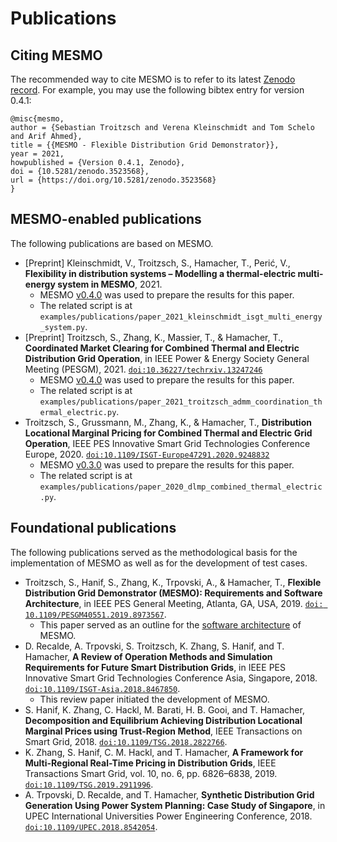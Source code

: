 # Publications

## Citing MESMO

The recommended way to cite MESMO is to refer to its latest [Zenodo record](https://doi.org/10.5281/zenodo.3523568). For example, you may use the following bibtex entry for version 0.4.1:

```
@misc{mesmo,
author = {Sebastian Troitzsch and Verena Kleinschmidt and Tom Schelo and Arif Ahmed},
title = {{MESMO - Flexible Distribution Grid Demonstrator}},
year = 2021,
howpublished = {Version 0.4.1, Zenodo},
doi = {10.5281/zenodo.3523568},
url = {https://doi.org/10.5281/zenodo.3523568}
}
```

## MESMO-enabled publications

The following publications are based on MESMO.

- [Preprint] Kleinschmidt, V., Troitzsch, S., Hamacher, T., Perić, V., **Flexibility in distribution systems – Modelling a thermal-electric multi-energy system in MESMO**, 2021.
  - MESMO [v0.4.0](https://github.com/mesmo-dev/mesmo/releases/tag/v0.4.0) was used to prepare the results for this paper.
  - The related script is at `examples/publications/paper_2021_kleinschmidt_isgt_multi_energy_system.py`.
- [Preprint] Troitzsch, S., Zhang, K., Massier, T., & Hamacher, T., **Coordinated Market Clearing for Combined Thermal and Electric Distribution Grid Operation**, in IEEE Power & Energy Society General Meeting (PESGM), 2021. [`doi:10.36227/techrxiv.13247246`](https://doi.org/10.36227/techrxiv.13247246)
    - MESMO [v0.4.0](https://github.com/mesmo-dev/mesmo/releases/tag/v0.4.0) was used to prepare the results for this paper.
    - The related script is at `examples/publications/paper_2021_troitzsch_admm_coordination_thermal_electric.py`.
- Troitzsch, S., Grussmann, M., Zhang, K., & Hamacher, T., **Distribution Locational Marginal Pricing for Combined Thermal and Electric Grid Operation**, IEEE PES Innovative Smart Grid Technologies Conference Europe, 2020. [`doi:10.1109/ISGT-Europe47291.2020.9248832`](https://doi.org/10.1109/ISGT-Europe47291.2020.9248832)
    - MESMO [v0.3.0](https://github.com/mesmo-dev/mesmo/releases/tag/v0.3.0) was used to prepare the results for this paper.
    - The related script is at `examples/publications/paper_2020_dlmp_combined_thermal_electric.py`.

## Foundational publications

The following publications served as the methodological basis for the implementation of MESMO as well as for the development of test cases.

- Troitzsch, S., Hanif, S., Zhang, K., Trpovski, A., & Hamacher, T., **Flexible Distribution Grid Demonstrator (MESMO): Requirements and Software Architecture**, in IEEE PES General Meeting, Atlanta, GA, USA, 2019. [`doi: 10.1109/PESGM40551.2019.8973567`](https://doi.org/10.1109/PESGM40551.2019.8973567).
    - This paper served as an outline for the [software architecture](software_architecture.md) of MESMO.
- D. Recalde, A. Trpovski, S. Troitzsch, K. Zhang, S. Hanif, and T. Hamacher, **A Review of Operation Methods and Simulation Requirements for Future Smart Distribution Grids**, in IEEE PES Innovative Smart Grid Technologies Conference Asia, Singapore, 2018. [`doi:10.1109/ISGT-Asia.2018.8467850`](https://doi.org/10.1109/ISGT-Asia.2018.8467850).
    - This review paper initiated the development of MESMO.
- S. Hanif, K. Zhang, C. Hackl, M. Barati, H. B. Gooi, and T. Hamacher, **Decomposition and Equilibrium Achieving Distribution Locational Marginal Prices using Trust-Region Method**, IEEE Transactions on Smart Grid, 2018. [`doi:10.1109/TSG.2018.2822766`](https://doi.org/10.1109/TSG.2018.2822766).
- K. Zhang, S. Hanif, C. M. Hackl, and T. Hamacher, **A Framework for Multi-Regional Real-Time Pricing in Distribution Grids**, IEEE Transactions Smart Grid, vol. 10, no. 6, pp. 6826–6838, 2019. [`doi:10.1109/TSG.2019.2911996`](https://doi.org/10.1109/TSG.2019.2911996).
- A. Trpovski, D. Recalde, and T. Hamacher, **Synthetic Distribution Grid Generation Using Power System Planning: Case Study of Singapore**, in UPEC International Universities Power Engineering Conference, 2018. [`doi:10.1109/UPEC.2018.8542054`](https://doi.org/10.1109/UPEC.2018.8542054).